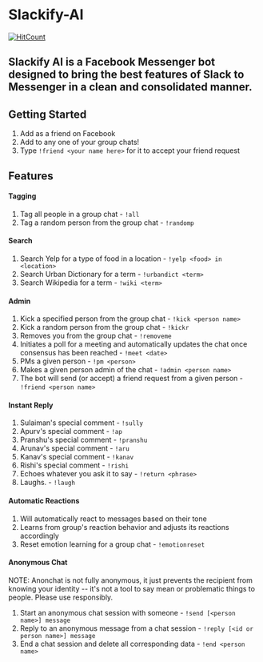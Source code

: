 # Slackify-AI
[![HitCount](http://hits.dwyl.com/kkalucha/Slackify-AI.svg)](http://hits.dwyl.com/kkalucha/Slackify-AI)

Slackify AI is a Facebook Messenger bot designed to bring the best features of Slack to Messenger in a clean and consolidated manner.
---
## Getting Started
  1. Add <INSERT BOT NAME HERE> as a friend on Facebook
  2. Add <INSERT BOT NAME HERE> to any one of your group chats!
  3. Type `!friend <your name here>` for it to accept your friend request
## Features
#### Tagging
1. Tag all people in a group chat - `!all`
2. Tag a random person from the group chat - `!randomp`
#### Search
1. Search Yelp for a type of food in a location - `!yelp <food> in <location>`
2. Search Urban Dictionary for a term - `!urbandict <term>`
3. Search Wikipedia for a term - `!wiki <term>`
#### Admin
1. Kick a specified person from the group chat - `!kick <person name>`
2. Kick a random person from the group chat - `!kickr`
3. Removes you from the group chat - `!removeme`
4. Initiates a poll for a meeting and automatically updates the chat once consensus has been reached - `!meet <date>`
5. PMs a given person - `!pm <person>`
6. Makes a given person admin of the chat - `!admin <person name>`
7. The bot will send (or accept) a friend request from a given person - `!friend <person name>`
#### Instant Reply
1. Sulaiman's special comment - `!sully`
2. Apurv's special comment - `!ap`
3. Pranshu's special comment - `!pranshu`
4. Arunav's special comment - `!aru`
5. Kanav's special comment - `!kanav`
6. Rishi's special comment - `!rishi`
7. Echoes whatever you ask it to say - `!return <phrase>`
8. Laughs. - `!laugh`
#### Automatic Reactions
1. Will automatically react to messages based on their tone
2. Learns from group's reaction behavior and adjusts its reactions accordingly
3. Reset emotion learning for a group chat - `!emotionreset`
#### Anonymous Chat
NOTE: Anonchat is not fully anonymous, it just prevents the recipient from knowing your identity -- it's not a tool to say mean or problematic things to people. Please use responsibly.
1. Start an anonymous chat session with someone - `!send [<person name>] message`
2. Reply to an anonymous message from a chat session - `!reply [<id or person name>] message`
3. End a chat session and delete all corresponding data - `!end <person name>`
